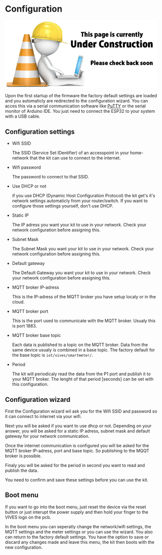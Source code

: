 # Configuration

![UNDER CONSTRUCTION](./images/underconstruction.jpg)

Upon the first startup of the firmware the factory default settings are loaded and you automaticly are redirected to the configuration wizard. 
You can acces this via a serial communication software like [PuTTY](https://www.putty.org/) or the serial monitor of Arduino IDE. You just need to connect the ESP32 to your system with a USB cable.

## Configuration settings

* Wifi SSID

    The SSID (Service Set IDentifier) of an accesspoint in your home-network that the kit can use to connect to the internet.

* Wifi password

    The password to connect to that SSID.

* Use DHCP or not

    if you use DHCP (Dynamic Host Configuration Protocol) the kit get's it's network settings automaticly from your router/switch. If you want to configure those settings yourself, don't use DHCP.

* Static IP

    The IP adress you want your kit to use in your network. Check your network configuration before assigning this.

* Subnet Mask

    The Subnet Mask you want your kit to use in your network. Check your network configuration before assigning this.

* Default gateway

    The Default Gateway you want your kit to use in your network. Check your network configuration before assigning this.

* MQTT broker IP-adress

    This is the IP-adress of the MQTT broker you have setup localy or in the cloud. 

* MQTT broker port

    This is the port used to communicate with the MQTT broker. Usualy this is port 1883.

* MQTT broker base topic

    Each data is published to a topic on the MQTT broker. Data from the same device usualy is combined in a base topic.
    The factory default for the base topic is `iot/vives/smartmeter/`.

* Period

    The kit will periodicaly read the data from the P1 port and publish it to your MQTT broker. The lenght of that period [seconds] can be set with this configuration.

## Configuration wizard

First the Configuration wizard wil ask you for the Wifi SSID and password so it can connect to internet via your wifi.

Next you will be asked if you want to use dhcp or not. Depending on your answer, you will be asked for a static IP adress, subnet mask and default gateway for your network communication.

Once the internet communication is configured you will be asked for the MQTT broker IP-adress, port and base topic. So publishing to the MQQT broker is possible.

Finaly you will be asked for the period in second you want to read and publish the data.

You need to confirm and save these settings before you can use the kit.

## Boot menu 

If you want to go into the boot menu, just reset the device via the reset button or just interupt the power supply and then hold your finger to the VIVES logo on the pcb.

In the boot menu you can seperatly change the network/wifi settings, the MQTT settings and the meter settings or you can use the wizard. You also can return to the factory default settings.
You have the option to save or discard any changes made and leave this menu, the kit then boots with the new configuration.





